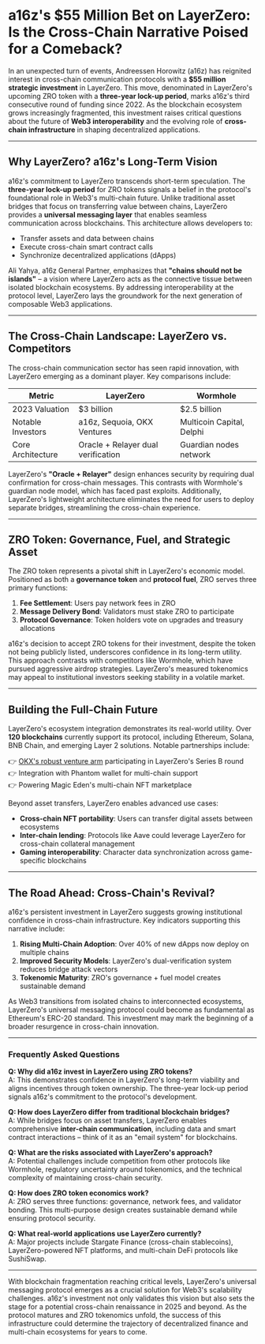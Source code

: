 # a16z's $55 Million Bet on LayerZero: Is the Cross-Chain Narrative Poised for a Comeback?

In an unexpected turn of events, Andreessen Horowitz (a16z) has reignited interest in cross-chain communication protocols with a **$55 million strategic investment** in LayerZero. This move, denominated in LayerZero's upcoming ZRO token with a **three-year lock-up period**, marks a16z's third consecutive round of funding since 2022. As the blockchain ecosystem grows increasingly fragmented, this investment raises critical questions about the future of **Web3 interoperability** and the evolving role of **cross-chain infrastructure** in shaping decentralized applications.

---

## Why LayerZero? a16z's Long-Term Vision

a16z's commitment to LayerZero transcends short-term speculation. The **three-year lock-up period** for ZRO tokens signals a belief in the protocol's foundational role in Web3's multi-chain future. Unlike traditional asset bridges that focus on transferring value between chains, LayerZero provides a **universal messaging layer** that enables seamless communication across blockchains. This architecture allows developers to:

- Transfer assets and data between chains
- Execute cross-chain smart contract calls
- Synchronize decentralized applications (dApps)

Ali Yahya, a16z General Partner, emphasizes that **"chains should not be islands"** – a vision where LayerZero acts as the connective tissue between isolated blockchain ecosystems. By addressing interoperability at the protocol level, LayerZero lays the groundwork for the next generation of composable Web3 applications.

---

## The Cross-Chain Landscape: LayerZero vs. Competitors

The cross-chain communication sector has seen rapid innovation, with LayerZero emerging as a dominant player. Key comparisons include:

| Metric                | LayerZero                     | Wormhole                      |
|-----------------------|-------------------------------|-------------------------------|
| 2023 Valuation        | $3 billion                    | $2.5 billion                  |
| Notable Investors     | a16z, Sequoia, OKX Ventures     | Multicoin Capital, Delphi     |
| Core Architecture     | Oracle + Relayer dual verification | Guardian nodes network        |

LayerZero's **"Oracle + Relayer"** design enhances security by requiring dual confirmation for cross-chain messages. This contrasts with Wormhole's guardian node model, which has faced past exploits. Additionally, LayerZero's lightweight architecture eliminates the need for users to deploy separate bridges, streamlining the cross-chain experience.

---

## ZRO Token: Governance, Fuel, and Strategic Asset

The ZRO token represents a pivotal shift in LayerZero's economic model. Positioned as both a **governance token** and **protocol fuel**, ZRO serves three primary functions:

1. **Fee Settlement**: Users pay network fees in ZRO
2. **Message Delivery Bond**: Validators must stake ZRO to participate
3. **Protocol Governance**: Token holders vote on upgrades and treasury allocations

a16z's decision to accept ZRO tokens for their investment, despite the token not being publicly listed, underscores confidence in its long-term utility. This approach contrasts with competitors like Wormhole, which have pursued aggressive airdrop strategies. LayerZero's measured tokenomics may appeal to institutional investors seeking stability in a volatile market.

---

## Building the Full-Chain Future

LayerZero's ecosystem integration demonstrates its real-world utility. Over **120 blockchains** currently support its protocol, including Ethereum, Solana, BNB Chain, and emerging Layer 2 solutions. Notable partnerships include:

👉 [OKX's robust venture arm](https://bit.ly/okx-bonus) participating in LayerZero's Series B round  
👉 Integration with Phantom wallet for multi-chain support  
👉 Powering Magic Eden's multi-chain NFT marketplace

Beyond asset transfers, LayerZero enables advanced use cases:
- **Cross-chain NFT portability**: Users can transfer digital assets between ecosystems
- **Inter-chain lending**: Protocols like Aave could leverage LayerZero for cross-chain collateral management
- **Gaming interoperability**: Character data synchronization across game-specific blockchains

---

## The Road Ahead: Cross-Chain's Revival?

a16z's persistent investment in LayerZero suggests growing institutional confidence in cross-chain infrastructure. Key indicators supporting this narrative include:

1. **Rising Multi-Chain Adoption**: Over 40% of new dApps now deploy on multiple chains
2. **Improved Security Models**: LayerZero's dual-verification system reduces bridge attack vectors
3. **Tokenomic Maturity**: ZRO's governance + fuel model creates sustainable demand

As Web3 transitions from isolated chains to interconnected ecosystems, LayerZero's universal messaging protocol could become as fundamental as Ethereum's ERC-20 standard. This investment may mark the beginning of a broader resurgence in cross-chain innovation.

---

### Frequently Asked Questions

**Q: Why did a16z invest in LayerZero using ZRO tokens?**  
A: This demonstrates confidence in LayerZero's long-term viability and aligns incentives through token ownership. The three-year lock-up period signals a16z's commitment to the protocol's development.

**Q: How does LayerZero differ from traditional blockchain bridges?**  
A: While bridges focus on asset transfers, LayerZero enables comprehensive **inter-chain communication**, including data and smart contract interactions – think of it as an "email system" for blockchains.

**Q: What are the risks associated with LayerZero's approach?**  
A: Potential challenges include competition from other protocols like Wormhole, regulatory uncertainty around tokenomics, and the technical complexity of maintaining cross-chain security.

**Q: How does ZRO token economics work?**  
A: ZRO serves three functions: governance, network fees, and validator bonding. This multi-purpose design creates sustainable demand while ensuring protocol security.

**Q: What real-world applications use LayerZero currently?**  
A: Major projects include Stargate Finance (cross-chain stablecoins), LayerZero-powered NFT platforms, and multi-chain DeFi protocols like SushiSwap.

---

With blockchain fragmentation reaching critical levels, LayerZero's universal messaging protocol emerges as a crucial solution for Web3's scalability challenges. a16z's investment not only validates this vision but also sets the stage for a potential cross-chain renaissance in 2025 and beyond. As the protocol matures and ZRO tokenomics unfold, the success of this infrastructure could determine the trajectory of decentralized finance and multi-chain ecosystems for years to come.